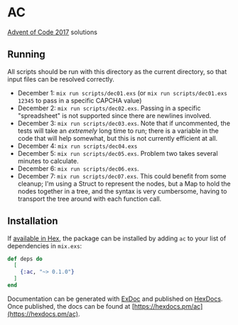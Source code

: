 # AC

[Advent of Code 2017](http://adventofcode.com/2017) solutions

## Running
All scripts should be run with this directory as the current directory, so that
input files can be resolved correctly.

* December 1:  `mix run scripts/dec01.exs` (or `mix run scripts/dec01.exs 12345`
  to pass in a specific CAPCHA value)
* December 2:  `mix run scripts/dec02.exs`.  Passing in a specific "spreadsheet"
  is not supported since there are newlines involved.
* December 3:  `mix run scripts/dec03.exs`.  Note that if uncommented, the tests
  will take an _extremely_ long time to run; there is a variable in the code
  that will help somewhat, but this is not currently efficient at all.
* December 4:  `mix run scripts/dec04.exs`
* December 5:  `mix run scripts/dec05.exs`.  Problem two takes several minutes
  to calculate.
* December 6:  `mix run scripts/dec06.exs`.
* December 7:  `mix run scripts/dec07.exs`.  This could benefit from some
  cleanup; I'm using a Struct to represent the nodes, but a Map to hold the
  nodes together in a tree, and the syntax is very cumbersome, having to
  transport the tree around with each function call.

## Installation

If [available in Hex](https://hex.pm/docs/publish), the package can be installed
by adding `ac` to your list of dependencies in `mix.exs`:

```elixir
def deps do
  [
    {:ac, "~> 0.1.0"}
  ]
end
```

Documentation can be generated with [ExDoc](https://github.com/elixir-lang/ex_doc)
and published on [HexDocs](https://hexdocs.pm). Once published, the docs can
be found at [https://hexdocs.pm/ac](https://hexdocs.pm/ac).
